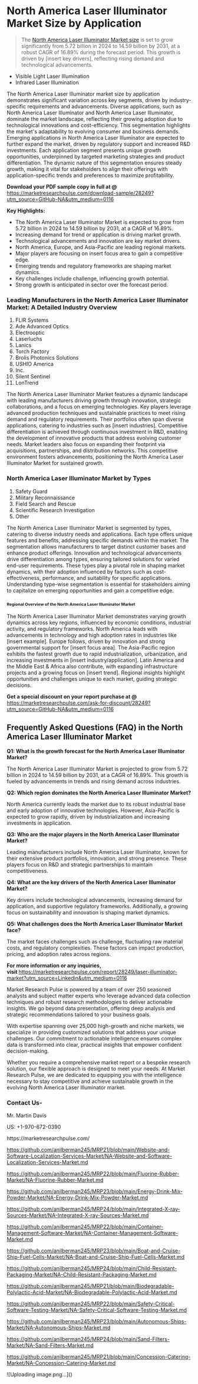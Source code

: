 <h1>North America Laser Illuminator Market&nbsp;Size by Application</h1><blockquote><p>The <a href="https://marketresearchpulse.com/download-sample/28249?utm_source=GitHub-NA&amp;utm_medium=0116">North America Laser Illuminator Market size</a> is set to grow significantly from 5.72 billion in 2024 to 14.59 billion by 2031, at a robust CAGR of 16.89% during the forecast period. This growth is driven by [insert key drivers], reflecting rising demand and technological advancements.</p></blockquote><ul><li>Visible Light Laser Illumination<li> Infrared Laser Illumination</li></ul><p>The North America Laser Illuminator market size by application demonstrates significant variation across key segments, driven by industry-specific requirements and advancements. Diverse applications, such as North America Laser Illuminator and North America Laser Illuminator, dominate the market landscape, reflecting their growing adoption due to technological innovations and cost-efficiency. This segmentation highlights the market's adaptability to evolving consumer and business demands. Emerging applications in North America Laser Illuminator are expected to further expand the market, driven by regulatory support and increased R&D investments. Each application segment presents unique growth opportunities, underpinned by targeted marketing strategies and product differentiation. The dynamic nature of this segmentation ensures steady growth, making it vital for stakeholders to align their offerings with application-specific trends and preferences to maximize profitability.</p><p><strong>Download your PDF sample copy in full at @ </strong><a href="https://marketresearchpulse.com/download-sample/28249?utm_source=GitHub-NA&amp;utm_medium=0116">https://marketresearchpulse.com/download-sample/28249?utm_source=GitHub-NA&amp;utm_medium=0116</a></p><p><strong>Key Highlights: </strong></p><ul><li>The North America Laser Illuminator Market is expected to grow from 5.72 billion in 2024 to 14.59 billion by 2031, at a CAGR of 16.89%.</li><li>Increasing demand for trend or application is driving market growth.</li><li>Technological advancements and innovation are key market drivers.</li><li>North America, Europe, and Asia-Pacific are leading regional markets.</li><li>Major players are focusing on insert focus area to gain a competitive edge.</li><li>Emerging trends and regulatory frameworks are shaping market dynamics.</li><li>Key challenges include challenge, influencing growth potential.</li><li>Strong growth is anticipated in sector over the forecast period.</li></ul><h3>Leading Manufacturers in the North America Laser Illuminator Market: A Detailed Industry Overview</h3><ol><li>FLIR Systems</li><li>Ade Advanced Optics</li><li>Electrooptic</li><li>Laserluchs</li><li>Lanics</li><li>Torch Factory</li><li>Brolis Photonics Solutions</li><li>USHIO America</li><li>Inc.</li><li>Silent Sentinel</li><li>LonTrend</li></ol><div class="flex max-w-full flex-col flex-grow"><div class="min-h-8 text-message flex w-full flex-col items-end gap-2 whitespace-normal break-words [.text-message+&amp;]:mt-5" dir="auto" data-message-author-role="assistant" data-message-id="fd8432e4-4910-450d-b182-61b7bfb0a01f" data-message-model-slug="gpt-4o"><div class="flex w-full flex-col gap-1 empty:hidden first:pt-[3px]"><div class="markdown prose w-full break-words dark:prose-invert light"><p>The North America Laser Illuminator Market features a dynamic landscape with leading manufacturers driving growth through innovation, strategic collaborations, and a focus on emerging technologies. Key players leverage advanced production techniques and sustainable practices to meet rising demand and regulatory requirements. Their portfolios often span diverse applications, catering to industries such as [insert industries]. Competitive differentiation is achieved through continuous investment in R&amp;D, enabling the development of innovative products that address evolving customer needs. Market leaders also focus on expanding their footprint via acquisitions, partnerships, and distribution networks. This competitive environment fosters advancements, positioning the North America Laser Illuminator Market for sustained growth.</p></div></div></div></div><h3>North America Laser Illuminator Market by Types</h3><ol><li>Safety Guard<li> Military Reconnaissance<li> Field Search and Rescue<li> Scientific Research Investigation<li> Other</li></ol><div class="flex max-w-full flex-col flex-grow"><div class="min-h-8 text-message flex w-full flex-col items-end gap-2 whitespace-normal break-words [.text-message+&amp;]:mt-5" dir="auto" data-message-author-role="assistant" data-message-id="084470be-0bb7-4664-bddf-5156b4f41249" data-message-model-slug="gpt-4o-mini"><div class="flex w-full flex-col gap-1 empty:hidden first:pt-[3px]"><div class="markdown prose w-full break-words dark:prose-invert light"><p>The North America Laser Illuminator Market is segmented by types, catering to diverse industry needs and applications. Each type offers unique features and benefits, addressing specific demands within the market. The segmentation allows manufacturers to target distinct customer bases and enhance product offerings. Innovation and technological advancements drive differentiation among types, ensuring tailored solutions for varied end-user requirements. These types play a pivotal role in shaping market dynamics, with their adoption influenced by factors such as cost-effectiveness, performance, and suitability for specific applications. Understanding type-wise segmentation is essential for stakeholders aiming to capitalize on emerging opportunities and gain a competitive edge.</p></div></div></div></div><h3><span style="font-size: 11px;">Regional Overview of the North America Laser Illuminator Market</span></h3><div class="flex max-w-full flex-col flex-grow"><div class="min-h-8 text-message flex w-full flex-col items-end gap-2 whitespace-normal break-words [.text-message+&amp;]:mt-5" dir="auto" data-message-author-role="assistant" data-message-id="e9038762-ce64-4e30-91c9-9bd413514231" data-message-model-slug="gpt-4o-mini"><div class="flex w-full flex-col gap-1 empty:hidden first:pt-[3px]"><div class="markdown prose w-full break-words dark:prose-invert light"><p>The North America Laser Illuminator Market demonstrates varying growth dynamics across key regions, influenced by economic conditions, industrial activity, and regulatory frameworks. North America leads with advancements in technology and high adoption rates in industries like [insert example]. Europe follows, driven by innovation and strong governmental support for [insert focus area]. The Asia-Pacific region exhibits the fastest growth due to rapid industrialization, urbanization, and increasing investments in [insert industry/application]. Latin America and the Middle East &amp; Africa also contribute, with expanding infrastructure projects and a growing focus on [insert trend]. Regional insights highlight opportunities and challenges unique to each market, guiding strategic decisions.</p></div></div></div></div><p><strong>Get a special discount on your report purchase at @ </strong><a href="https://marketresearchpulse.com/ask-for-discount/28249?utm_source=GitHub-NA&amp;utm_medium=0116">https://marketresearchpulse.com/ask-for-discount/28249?utm_source=GitHub-NA&amp;utm_medium=0116</a></p><h2>Frequently Asked Questions (FAQ) in the North America Laser Illuminator Market</h2><p><strong>Q1: What is the growth forecast for the North America Laser Illuminator Market?</strong></p><p>The North America Laser Illuminator Market is projected to grow from 5.72 billion in 2024 to 14.59 billion by 2031, at a CAGR of 16.89%. This growth is fueled by advancements in trends and rising demand across industries.</p><p><strong>Q2: Which region dominates the North America Laser Illuminator Market?</strong></p><p>North America currently leads the market due to its robust industrial base and early adoption of innovative technologies. However, Asia-Pacific is expected to grow rapidly, driven by industrialization and increasing investments in application.</p><p><strong>Q3: Who are the major players in the North America Laser Illuminator Market?</strong></p><p>Leading manufacturers include North America Laser Illuminator, known for their extensive product portfolios, innovation, and strong presence. These players focus on R&amp;D and strategic partnerships to maintain competitiveness.</p><p><strong>Q4: What are the key drivers of the North America Laser Illuminator Market?</strong></p><p>Key drivers include technological advancements, increasing demand for application, and supportive regulatory frameworks. Additionally, a growing focus on sustainability and innovation is shaping market dynamics.</p><p><strong>Q5: What challenges does the North America Laser Illuminator Market face?</strong></p><p>The market faces challenges such as challenge, fluctuating raw material costs, and regulatory complexities. These factors can impact production, pricing, and adoption rates across regions.</p><p><strong>For more information or any inquiries, visit&nbsp;</strong><a href="https://marketresearchpulse.com/report/28249/laser-illuminator-market?utm_source=Linkedin&utm_medium=0116">https://marketresearchpulse.com/report/28249/laser-illuminator-market?utm_source=Linkedin&utm_medium=0116</a></p><p>Market Research Pulse is powered by a team of over 250 seasoned analysts and subject matter experts who leverage advanced data collection techniques and robust research methodologies to deliver actionable insights. We go beyond data presentation, offering deep analysis and strategic recommendations tailored to your business goals.</p><p>With expertise spanning over 25,000 high-growth and niche markets, we specialize in providing customized solutions that address your unique challenges. Our commitment to actionable intelligence ensures complex data is transformed into clear, practical insights that empower confident decision-making.</p><p>Whether you require a comprehensive market report or a bespoke research solution, our flexible approach is designed to meet your needs. At Market Research Pulse, we are dedicated to equipping you with the intelligence necessary to stay competitive and achieve sustainable growth in the evolving North America Laser Illuminator market.</p><h3><strong>Contact Us-</strong></h3><p>Mr. Martin Davis</p><p>US: +1-970-672-0390</p><p>https://marketresearchpulse.com/</p><p><a href="https://github.com/anilberman245/MRP21/blob/main/Website-and-Software-Localization-Services-Market/NA-Website-and-Software-Localization-Services-Market.md">https://github.com/anilberman245/MRP21/blob/main/Website-and-Software-Localization-Services-Market/NA-Website-and-Software-Localization-Services-Market.md</a></p><p><a href="https://github.com/anilberman245/MRP22/blob/main/Fluorine-Rubber-Market/NA-Fluorine-Rubber-Market.md">https://github.com/anilberman245/MRP22/blob/main/Fluorine-Rubber-Market/NA-Fluorine-Rubber-Market.md</a></p><p><a href="https://github.com/anilberman245/MRP23/blob/main/Energy-Drink-Mix-Powder-Market/NA-Energy-Drink-Mix-Powder-Market.md">https://github.com/anilberman245/MRP23/blob/main/Energy-Drink-Mix-Powder-Market/NA-Energy-Drink-Mix-Powder-Market.md</a></p><p><a href="https://github.com/anilberman245/MRP24/blob/main/Integrated-X-ray-Sources-Market/NA-Integrated-X-ray-Sources-Market.md">https://github.com/anilberman245/MRP24/blob/main/Integrated-X-ray-Sources-Market/NA-Integrated-X-ray-Sources-Market.md</a></p><p><a href="https://github.com/anilberman245/MRP22/blob/main/Container-Management-Software-Market/NA-Container-Management-Software-Market.md">https://github.com/anilberman245/MRP22/blob/main/Container-Management-Software-Market/NA-Container-Management-Software-Market.md</a></p><p><a href="https://github.com/anilberman245/MRP23/blob/main/Boat-and-Cruise-Ship-Fuel-Cells-Market/NA-Boat-and-Cruise-Ship-Fuel-Cells-Market.md">https://github.com/anilberman245/MRP23/blob/main/Boat-and-Cruise-Ship-Fuel-Cells-Market/NA-Boat-and-Cruise-Ship-Fuel-Cells-Market.md</a></p><p><a href="https://github.com/anilberman245/MRP24/blob/main/Child-Resistant-Packaging-Market/NA-Child-Resistant-Packaging-Market.md">https://github.com/anilberman245/MRP24/blob/main/Child-Resistant-Packaging-Market/NA-Child-Resistant-Packaging-Market.md</a></p><p><a href="https://github.com/anilberman245/MRP21/blob/main/Biodegradable-Polylactic-Acid-Market/NA-Biodegradable-Polylactic-Acid-Market.md">https://github.com/anilberman245/MRP21/blob/main/Biodegradable-Polylactic-Acid-Market/NA-Biodegradable-Polylactic-Acid-Market.md</a></p><p><a href="https://github.com/anilberman245/MRP22/blob/main/Safety-Critical-Software-Testing-Market/NA-Safety-Critical-Software-Testing-Market.md">https://github.com/anilberman245/MRP22/blob/main/Safety-Critical-Software-Testing-Market/NA-Safety-Critical-Software-Testing-Market.md</a></p><p><a href="https://github.com/anilberman245/MRP23/blob/main/Autonomous-Ships-Market/NA-Autonomous-Ships-Market.md">https://github.com/anilberman245/MRP23/blob/main/Autonomous-Ships-Market/NA-Autonomous-Ships-Market.md</a></p><p><a href="https://github.com/anilberman245/MRP24/blob/main/Sand-Filters-Market/NA-Sand-Filters-Market.md">https://github.com/anilberman245/MRP24/blob/main/Sand-Filters-Market/NA-Sand-Filters-Market.md</a></p><p><a href="https://github.com/anilberman245/MRP21/blob/main/Concession-Catering-Market/NA-Concession-Catering-Market.md">https://github.com/anilberman245/MRP21/blob/main/Concession-Catering-Market/NA-Concession-Catering-Market.md</a></p>
![Uploading image.png…]()
